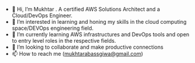 - 👋 Hi, I’m Mukhtar . A certified AWS Solutions Architect and a Cloud/DevOps Engineer. 
- 👀 I’m interested in learning and honing my skills in the cloud computing space/DEVOps engineering field.
- 🌱 I’m currently learning AWS infrastructures and DevOps tools and open to entry level roles in the respective fields.
- 💞️ I’m looking to collaborate and make productive connections
- 📫 How to reach me (mukhtarabassgiwa@gmail.com)

<!---
Babbexx-22/Babbexx-22 is a ✨ special ✨ repository because its `README.md` (this file) appears on your GitHub profile.
You can click the Preview link to take a look at your changes.
--->
